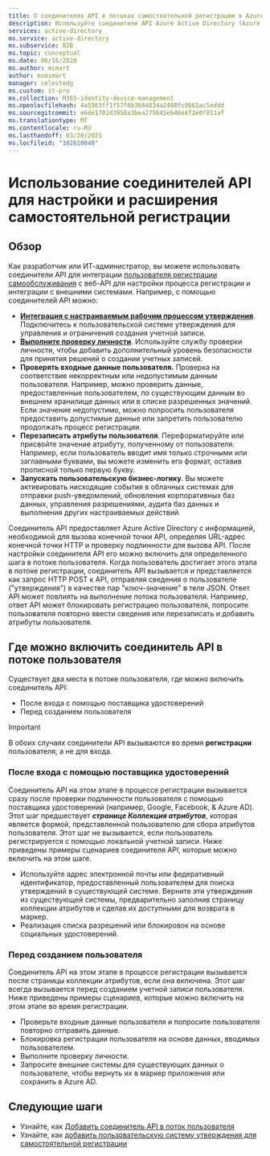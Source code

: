```yaml
---
title: О соединителях API в потоках самостоятельной регистрации в Azure AD
description: Используйте соединители API Azure Active Directory (Azure AD) для настройки и расширения возможностей самостоятельной регистрации пользователей с помощью веб-API.
services: active-directory
ms.service: active-directory
ms.subservice: B2B
ms.topic: conceptual
ms.date: 06/16/2020
ms.author: mimart
author: msmimart
manager: celestedg
ms.custom: it-pro
ms.collection: M365-identity-device-management
ms.openlocfilehash: 4a5563ff1f57f6b3684834a2488fc0665ac5eddd
ms.sourcegitcommit: e6de1702d3958a3bea275645eb46e4f2e0f011af
ms.translationtype: MT
ms.contentlocale: ru-RU
ms.lasthandoff: 03/20/2021
ms.locfileid: "102610048"
---
```

# <a name="use-api-connectors-to-customize-and-extend-self-service-sign-up"></a>Использование соединителей API для настройки и расширения самостоятельной регистрации 

## <a name="overview"></a>Обзор 
Как разработчик или ИТ-администратор, вы можете использовать соединители API для интеграции [пользователя регистрации самообслуживания](self-service-sign-up-overview.md) с веб-API для настройки процесса регистрации и интеграции с внешними системами. Например, с помощью соединителей API можно:

- [**Интеграция с настраиваемым рабочим процессом утверждения**](self-service-sign-up-add-approvals.md). Подключитесь к пользовательской системе утверждения для управления и ограничения создания учетной записи.
- [**Выполните проверку личности**](code-samples-self-service-sign-up.md#identity-verification). Используйте службу проверки личности, чтобы добавить дополнительный уровень безопасности для принятия решений о создании учетных записей.
- **Проверять входные данные пользователя.** Проверка на соответствие некорректным или недопустимым данным пользователя. Например, можно проверить данные, предоставленные пользователем, по существующим данным во внешнем хранилище данных или в списке разрешенных значений. Если значение недопустимо, можно попросить пользователя предоставить допустимые данные или запретить пользователю продолжать процесс регистрации.
- **Перезаписать атрибуты пользователя**. Переформатируйте или присвойте значение атрибуту, полученному от пользователя. Например, если пользователь вводит имя только строчными или заглавными буквами, вы можете изменить его формат, оставив прописной только первую букву. 
- **Запускать пользовательскую бизнес-логику**. Вы можете активировать нисходящие события в облачных системах для отправки push-уведомлений, обновления корпоративных баз данных, управления разрешениями, аудита баз данных и выполнения других настраиваемых действий.

Соединитель API предоставляет Azure Active Directory с информацией, необходимой для вызова конечной точки API, определяя URL-адрес конечной точки HTTP и проверку подлинности для вызова API. После настройки соединителя API его можно включить для определенного шага в потоке пользователя. Когда пользователь достигает этого этапа в потоке регистрации, соединитель API вызывается и представляется как запрос HTTP POST к API, отправляя сведения о пользователе ("утверждения") в качестве пар "ключ-значение" в теле JSON. Ответ API может повлиять на выполнение потока пользователя. Например, ответ API может блокировать регистрацию пользователя, попросите пользователя повторно ввести сведения или перезаписать и добавить атрибуты пользователя.

## <a name="where-you-can-enable-an-api-connector-in-a-user-flow"></a>Где можно включить соединитель API в потоке пользователя

Существует два места в потоке пользователя, где можно включить соединитель API:

- После входа с помощью поставщика удостоверений
- Перед созданием пользователя

> [!IMPORTANT]
> В обоих случаях соединители API вызываются во время **регистрации** пользователя, а не для входа.

### <a name="after-signing-in-with-an-identity-provider"></a>После входа с помощью поставщика удостоверений

Соединитель API на этом этапе в процессе регистрации вызывается сразу после проверки подлинности пользователя с помощью поставщика удостоверений (например, Google, Facebook, & Azure AD). Этот шаг предшествует ***странице Коллекция атрибутов***, которая является формой, представленной пользователю для сбора атрибутов пользователя. Этот шаг не вызывается, если пользователь регистрируется с помощью локальной учетной записи. Ниже приведены примеры сценариев соединителя API, которые можно включить на этом шаге.

- Используйте адрес электронной почты или федеративный идентификатор, предоставленный пользователем для поиска утверждений в существующей системе. Верните эти утверждения из существующей системы, предварительно заполнив страницу коллекции атрибутов и сделав их доступными для возврата в маркер.
- Реализация списка разрешений или блокировок на основе социальных удостоверений.

### <a name="before-creating-the-user"></a>Перед созданием пользователя

Соединитель API на этом этапе в процессе регистрации вызывается после страницы коллекции атрибутов, если она включена. Этот шаг всегда вызывается перед созданием учетной записи пользователя. Ниже приведены примеры сценариев, которые можно включить на этом этапе во время регистрации.

- Проверьте входные данные пользователя и попросите пользователя повторно отправить данные.
- Блокировка регистрации пользователя на основе данных, вводимых пользователем.
- Выполните проверку личности.
- Запросите внешние системы для существующих данных о пользователе, чтобы вернуть их в маркер приложения или сохранить в Azure AD.

## <a name="next-steps"></a>Следующие шаги
- Узнайте, как [Добавить соединитель API в поток пользователя](self-service-sign-up-add-api-connector.md)
- Узнайте, как [добавить пользовательскую систему утверждения для самостоятельной регистрации](self-service-sign-up-add-approvals.md)